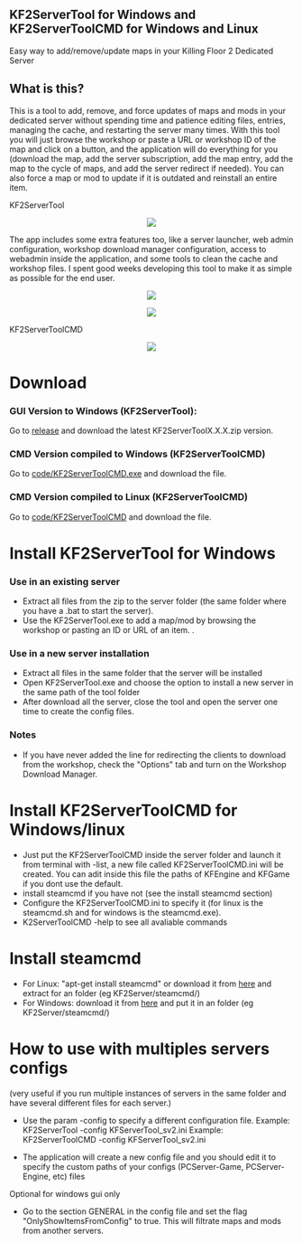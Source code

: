 

## KF2ServerTool for Windows and KF2ServerToolCMD for Windows and Linux
Easy way to add/remove/update maps in your Killing Floor 2 Dedicated Server

## What is this?

This is a tool to add, remove, and force updates of maps and mods in your dedicated server without spending time and patience editing files, entries, managing the cache, and restarting the server many times. With this tool you will just browse the workshop or paste a URL or workshop ID of the map and click on a button, and the application will do everything for you (download the map, add the server subscription, add the map entry, add the map to the cycle of maps, and add the server redirect if needed). You can also force a map or mod to update if it is outdated and reinstall an entire item.

KF2ServerTool
<p align="center"><img src="https://github.com/darkdks/KF2ServerTool/raw/master/imgs/img1.jpg"/></p>

The app includes some extra features too, like a server launcher, web admin configuration, workshop download manager configuration, access to webadmin inside the application, and some tools to clean the cache and workshop files. I spent good weeks developing this tool to make it as simple as possible for the end user.
<p align="center"><img src="https://github.com/darkdks/KF2ServerTool/raw/master/imgs/img5.jpg"/></p>
<p align="center"><img src="https://github.com/darkdks/KF2ServerTool/raw/master/imgs/img6.jpg"/></p>

KF2ServerToolCMD
<p align="center"><img src="https://github.com/darkdks/KF2ServerTool/raw/master/imgs/img3.jpg"/></p>

# Download
### GUI Version to Windows (KF2ServerTool):
Go to <a href="https://github.com/darkdks/KF2ServerTool/releases/latest">release</a> and download the latest KF2ServerToolX.X.X.zip version.

### CMD Version compiled to Windows (KF2ServerToolCMD)
Go to <a href="https://github.com/darkdks/KF2ServerTool/blob/master/code/KF2ServerToolCMD.exe">code/KF2ServerToolCMD.exe</a> and download the file.

### CMD Version compiled to Linux (KF2ServerToolCMD)
Go to <a href="https://github.com/darkdks/KF2ServerTool/blob/master/code/KF2ServerToolCMD">code/KF2ServerToolCMD</a> and download the file.

# Install KF2ServerTool for Windows

### Use in an existing server

- Extract all files from the zip to the server folder (the same folder where you have a .bat to start the server).
- Use the KF2ServerTool.exe to add a map/mod by browsing the workshop or pasting an ID or URL of an item.
.
### Use in a new server installation

- Extract all files in the same folder that the server will be installed
- Open KF2ServerTool.exe and choose the option to install a new server in the same path of the tool folder
- After download all the server, close the tool and open the server one time to create the config files.

### Notes

- If you have never added the line for redirecting the clients to download from the workshop, check the "Options" tab and turn on the Workshop Download Manager.

# Install KF2ServerToolCMD for Windows/linux

- Just put the KF2ServerToolCMD inside the server folder and launch it from terminal with -list, a new file called KF2ServerToolCMD.ini will be created. You can adit inside this file the paths of KFEngine and KFGame if you dont use the default.
- install steamcmd if you have not (see the install steamcmd section)
- Configure the KF2ServerToolCMD.ini to specify it (for linux is the steamcmd.sh and for windows is the steamcmd.exe).
- K2ServerToolCMD -help to see all avaliable commands

# Install steamcmd
- For Linux: "apt-get install steamcmd" or download it from <a href="https://github.com/darkdks/KF2ServerTool/blob/master/code/steamcmd/steamcmd_linux.tar.gz">here</a> and extract for an folder (eg KF2Server/steamcmd/) 
- For Windows: download it from <a href="https://github.com/darkdks/KF2ServerTool/blob/master/code/steamcmd/steamcmd.exe">here</a> and put it in an folder (eg KF2Server/steamcmd/)


# How to use with multiples servers configs
(very useful if you run multiple instances of servers in the same folder and have several different files for each server.)

- Use the param -config to specify a different configuration file. 
Example: KF2ServerTool -config KFServerTool_sv2.ini 
Example: KF2ServerToolCMD -config KFServerTool_sv2.ini 

- The application will create a new config file and you should edit it to specify the custom paths of your configs (PCServer-Game, PCServer-Engine, etc) files

Optional for windows gui only
- Go to the section GENERAL in the config file and set the flag "OnlyShowItemsFromConfig" to true. This will filtrate maps and mods from another servers.



